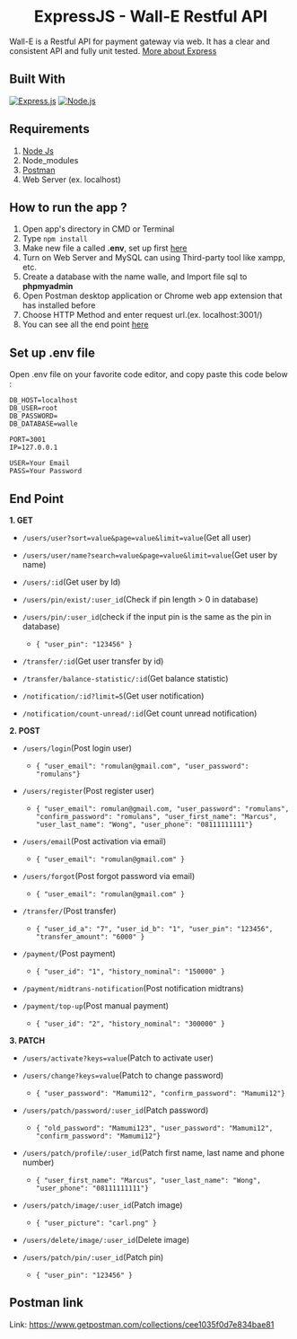 <h1 align="center">ExpressJS - Wall-E Restful API</h1>

Wall-E is a Restful API for payment gateway via web. It has a clear and consistent API and fully unit tested. [More about Express](https://en.wikipedia.org/wiki/Express.js)

## Built With

[![Express.js](https://img.shields.io/badge/Express.js-4.17.1-orange.svg?style=rounded-square)](https://expressjs.com/en/starter/installing.html)
[![Node.js](https://img.shields.io/badge/Node.js-v.12.18.2-green.svg?style=rounded-square)](https://nodejs.org/)

## Requirements

1. <a href="https://nodejs.org/en/download/">Node Js</a>
2. Node_modules
3. <a href="https://www.getpostman.com/">Postman</a>
4. Web Server (ex. localhost)

## How to run the app ?

1. Open app's directory in CMD or Terminal
2. Type `npm install`
3. Make new file a called **.env**, set up first [here](#set-up-env-file)
4. Turn on Web Server and MySQL can using Third-party tool like xampp, etc.
5. Create a database with the name walle, and Import file sql to **phpmyadmin**
6. Open Postman desktop application or Chrome web app extension that has installed before
7. Choose HTTP Method and enter request url.(ex. localhost:3001/)
8. You can see all the end point [here](#end-point)

## Set up .env file

Open .env file on your favorite code editor, and copy paste this code below :

```
DB_HOST=localhost
DB_USER=root
DB_PASSWORD=
DB_DATABASE=walle

PORT=3001
IP=127.0.0.1

USER=Your Email
PASS=Your Password
```

## End Point

**1. GET**

- `/users/user?sort=value&page=value&limit=value`(Get all user)
- `/users/user/name?search=value&page=value&limit=value`(Get user by name)
- `/users/:id`(Get user by Id)
- `/users/pin/exist/:user_id`(Check if pin length > 0 in database)
- `/users/pin/:user_id`(check if the input pin is the same as the pin in database)

    - `{ "user_pin": "123456" }`

- `/transfer/:id`(Get user transfer by id)
- `/transfer/balance-statistic/:id`(Get balance statistic)
- `/notification/:id?limit=5`(Get user notification)
- `/notification/count-unread/:id`(Get count unread notification)

**2. POST**

- `/users/login`(Post login user)

    - `{ "user_email": "romulan@gmail.com", "user_password": "romulans"}`

- `/users/register`(Post register user)

    - `{ "user_email": romulan@gmail.com, "user_password": "romulans", "confirm_password": "romulans", "user_first_name": "Marcus", "user_last_name": "Wong", "user_phone": "08111111111"}`

- `/users/email`(Post activation via email)

    - `{ "user_email": "romulan@gmail.com" }`

- `/users/forgot`(Post forgot password via email)

    - `{ "user_email": "romulan@gmail.com" }`

- `/transfer/`(Post transfer)

    - `{ "user_id_a": "7", "user_id_b": "1", "user_pin": "123456", "transfer_amount": "6000" }`

- `/payment/`(Post payment)

    - `{ "user_id": "1", "history_nominal": "150000" }`

- `/payment/midtrans-notification`(Post notification midtrans)

- `/payment/top-up`(Post manual payment)

    - `{ "user_id": "2", "history_nominal": "300000" }`

**3. PATCH**

- `/users/activate?keys=value`(Patch to activate user)
- `/users/change?keys=value`(Patch to change password)

    - `{ "user_password": "Mamumi12", "confirm_password": "Mamumi12"}`

- `/users/patch/password/:user_id`(Patch password)

    - `{ "old_password": "Mamumi123", "user_password": "Mamumi12", "confirm_password": "Mamumi12"}`

- `/users/patch/profile/:user_id`(Patch first name, last name and phone number)

    - `{ "user_first_name": "Marcus", "user_last_name": "Wong", "user_phone": "08111111111"}`

- `/users/patch/image/:user_id`(Patch image)

    - `{ "user_picture": "carl.png" }`

- `/users/delete/image/:user_id`(Delete image)

- `/users/patch/pin/:user_id`(Patch pin)

    - `{ "user_pin": "123456" }`

## Postman link

Link: https://www.getpostman.com/collections/cee1035f0d7e834bae81

